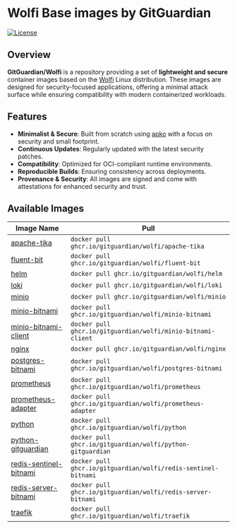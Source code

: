 # Wolfi Base images by GitGuardian

[![License](https://img.shields.io/github/license/GitGuardian/wolfi)](LICENSE)

## Overview

**GitGuardian/Wolfi** is a repository providing a set of **lightweight and secure** container images based on the [Wolfi](https://wolfi.dev/) Linux distribution. These images are designed for security-focused applications, offering a minimal attack surface while ensuring compatibility with modern containerized workloads.

## Features

- **Minimalist & Secure**: Built from scratch using [apko](https://github.com/chainguard-dev/apko) with a focus on security and small footprint.
- **Continuous Updates**: Regularly updated with the latest security patches.
- **Compatibility**: Optimized for OCI-compliant runtime environments.
- **Reproducible Builds**: Ensuring consistency across deployments.
- **Provenance & Security**: All images are signed and come with attestations for enhanced security and trust.

## Available Images

| Image Name                                                 | Pull                                                           |
| ---------------------------------------------------------- | -------------------------------------------------------------- |
| [apache-tika](./images/apache-tika/)                       | `docker pull ghcr.io/gitguardian/wolfi/apache-tika`            |
| [fluent-bit](./images/fluent-bit/)                         | `docker pull ghcr.io/gitguardian/wolfi/fluent-bit`             |
| [helm](./images/helm/)                                     | `docker pull ghcr.io/gitguardian/wolfi/helm`                   |
| [loki](./images/loki/)                                     | `docker pull ghcr.io/gitguardian/wolfi/loki`                   |
| [minio](./images/loki/)                                    | `docker pull ghcr.io/gitguardian/wolfi/minio`                  |
| [minio-bitnami](./images/minio-bitnami/)                   | `docker pull ghcr.io/gitguardian/wolfi/minio-bitnami`          |
| [minio-bitnami-client](./images/minio-bitnami-client/)     | `docker pull ghcr.io/gitguardian/wolfi/minio-bitnami-client`   |
| [nginx](./images/nginx/)                                   | `docker pull ghcr.io/gitguardian/wolfi/nginx`                  |
| [postgres-bitnami](./images/postgres-bitnami/)             | `docker pull ghcr.io/gitguardian/wolfi/postgres-bitnami`       |
| [prometheus](./images/prometheus/)                         | `docker pull ghcr.io/gitguardian/wolfi/prometheus`             |
| [prometheus-adapter](./images/prometheus-adapter/)         | `docker pull ghcr.io/gitguardian/wolfi/prometheus-adapter`     |
| [python](./images/python/)                                 | `docker pull ghcr.io/gitguardian/wolfi/python`                 |
| [python-gitguardian](./images/python-gitguardian/)         | `docker pull ghcr.io/gitguardian/wolfi/python-gitguardian`     |
| [redis-sentinel-bitnami](./images/redis-sentinel-bitnami/) | `docker pull ghcr.io/gitguardian/wolfi/redis-sentinel-bitnami` |
| [redis-server-bitnami](./images/redis-server-bitnami/)     | `docker pull ghcr.io/gitguardian/wolfi/redis-server-bitnami`   |
| [traefik](./images/traefik/)                               | `docker pull ghcr.io/gitguardian/wolfi/traefik`                |
